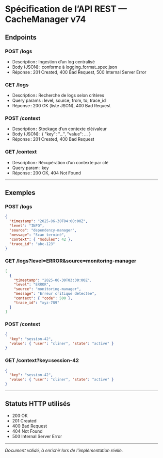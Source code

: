 # Spécification de l’API REST — CacheManager v74

## Endpoints

### POST /logs

- Description : Ingestion d’un log centralisé
- Body (JSON) : conforme à logging_format_spec.json
- Réponse : 201 Created, 400 Bad Request, 500 Internal Server Error

### GET /logs

- Description : Recherche de logs selon critères
- Query params : level, source, from, to, trace_id
- Réponse : 200 OK (liste JSON), 400 Bad Request

### POST /context

- Description : Stockage d’un contexte clé/valeur
- Body (JSON) : { "key": "...", "value": ... }
- Réponse : 201 Created, 400 Bad Request

### GET /context

- Description : Récupération d’un contexte par clé
- Query param : key
- Réponse : 200 OK, 404 Not Found

---

## Exemples

### POST /logs

```json
{
  "timestamp": "2025-06-30T04:00:00Z",
  "level": "INFO",
  "source": "dependency-manager",
  "message": "Scan terminé",
  "context": { "modules": 42 },
  "trace_id": "abc-123"
}
```

### GET /logs?level=ERROR&source=monitoring-manager

```json
[
  {
    "timestamp": "2025-06-30T03:30:00Z",
    "level": "ERROR",
    "source": "monitoring-manager",
    "message": "Erreur critique détectée",
    "context": { "code": 500 },
    "trace_id": "xyz-789"
  }
]
```

### POST /context

```json
{
  "key": "session-42",
  "value": { "user": "cliner", "state": "active" }
}
```

### GET /context?key=session-42

```json
{
  "key": "session-42",
  "value": { "user": "cliner", "state": "active" }
}
```

---

## Statuts HTTP utilisés

- 200 OK
- 201 Created
- 400 Bad Request
- 404 Not Found
- 500 Internal Server Error

---

*Document validé, à enrichir lors de l’implémentation réelle.*
